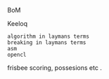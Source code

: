  BoM
 
 Keeloq

	algorithm in laymans terms
	breaking in laymans terms
	asm
	opencl    
 
 frisbee scoring, possesions etc .
 